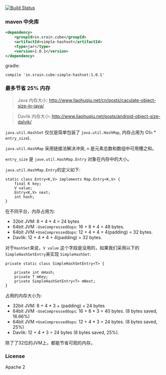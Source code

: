 [![Build Status](https://travis-ci.org/liaohuqiu/SimpleHashSet.svg)](https://travis-ci.org/liaohuqiu/SimpleHashSet)

### maven 中央库

```xml
<dependency>
    <groupId>in.srain.cube</groupId>
    <artifactId>simple-hashset</artifactId>
    <type>jar</type>
    <version>1.0.1</version>
</dependency>
```

gradle:

```
compile 'in.srain.cube:simple-hashset:1.0.1'
```

### 最多节省 25% 内存

> Java 内存大小: http://www.liaohuqiu.net/cn/posts/caculate-object-size-in-java/

> Davlik 内存大小: http://www.liaohuqiu.net/posts/android-object-size-dalvik/

`java.util.HashSet` 仅仅是简单包装了 `java.util.HashMap`, 内存占用为 O(`n` * `entry_size`).

`java.util.HashMap` 采用链接法解决冲突, `n` 是元素总数和数组中可用槽之和。

`entry_size` 是 `jave.util.HashMap.Entry` 对象在内存中的大小。

`java.util.HashMap.Entry`的定义如下:

```
static class Entry<K,V> implements Map.Entry<K,V> {
    final K key;
    V value;
    Entry<K,V> next;
    int hash;
}
```

在不同平台，内存占用为:

*  32bit JVM:  8 + 4 * 4 = 24 bytes
*  64bit JVM `-UseCompressedOops`: 16 + 8 * 4 = 48 bytes.
*  64bit JVM `+UseCompressedOops`: 12 + 4 * 4 + 4(padding) = 32 bytes.
*  Davlik:    12 + 4 * 4 + 4(padding) = 32 bytes.

对于`HashSet`来说，`V value` 这个字段是没用的，如果我们采用以下的`SimpleHashSetEntry`来实现 `SimpleHashSet`:

```
private static class SimpleHashSetEntry<T> {

    private int mHash;
    private T mKey;
    private SimpleHashSetEntry<T> mNext;
}
```

占用的内存大小为:

*  32bit JVM:  8 + 4 * 3 + (padding) = 24 bytes
*  64bit JVM `-UseCompressedOops`: 16 + 8 * 3 = 40 bytes. (8 bytes saved, 16.66%)
*  64bit JVM `+UseCompressedOops`: 12 + 4 * 3 = 24 bytes. (8 bytes saved, 25%)
*  Davlik:    12 + 4 * 3 = 24 bytes (8 bytes saved, 25%).

除了了32位的JVM上，都能节省可观的内存。


### License

Apache 2
